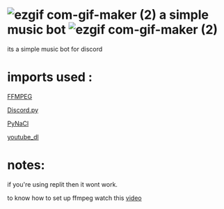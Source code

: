 #  ![ezgif com-gif-maker (2)](https://user-images.githubusercontent.com/90879002/143177564-1c5b816d-ae51-4cae-bd92-853c292ca0a8.gif) a simple music bot ![ezgif com-gif-maker (2)](https://user-images.githubusercontent.com/90879002/143177577-60f6d743-aabe-4529-ac2b-c4259cb6a140.gif)


its a simple music bot for discord  

# imports used :

[FFMPEG](https://ffmpeg.org/)


[Discord.py](https://pypi.org/project/discord.py/)


[PyNaCl](https://pypi.org/project/PyNaCl/)


[youtube_dl](https://pypi.org/project/youtube_dl/)


# notes:

   if you're using replit then it wont work.


   to know how to set up ffmpeg watch this [video](https://youtube.com/clip/UgkxHdOvY_jg9NaRKHGw58nxRjAjrzOVExzA) 








